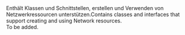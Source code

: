 <Namespace Name="Microsoft.Azure.Management.Network.Fluent">
  <Docs>
    <summary><span data-ttu-id="b2c18-101">Enthält Klassen und Schnittstellen, erstellen und Verwenden von Netzwerkressourcen unterstützen.</span><span class="sxs-lookup"><span data-stu-id="b2c18-101">Contains classes and interfaces that support creating and using Network resources.</span></span></summary> 
    <remarks>To be added.</remarks>
  </Docs>
</Namespace>
